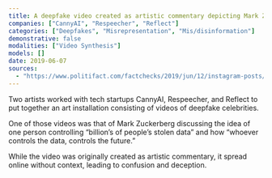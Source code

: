 ```yaml
---
title: A deepfake video created as artistic commentary depicting Mark Zuckerberg talking about controlling “billions of people’s stolen data” spread without context
companies: ["CannyAI", "Respeecher", "Reflect"]
categories: ["Deepfakes", "Misrepresentation", "Mis/disinformation"]
demonstrative: false
modalities: ["Video Synthesis"]
models: []
date: 2019-06-07
sources:
  - "https://www.politifact.com/factchecks/2019/jun/12/instagram-posts/zuckerberg-video-about-billions-peoples-stolen-dat"
---
```


Two artists worked with tech startups CannyAI, Respeecher, and Reflect to put together an art installation consisting of videos of deepfake celebrities.

One of those videos was that of Mark Zuckerberg discussing the idea of one person controlling “billion’s of people’s stolen data” and how “whoever controls the data, controls the future.”

While the video was originally created as artistic commentary, it spread online without context, leading to confusion and deception.
